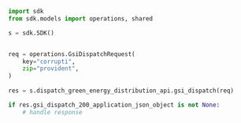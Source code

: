 <!-- Start SDK Example Usage -->
```python
import sdk
from sdk.models import operations, shared

s = sdk.SDK()


req = operations.GsiDispatchRequest(
    key="corrupti",
    zip="provident",
)
    
res = s.dispatch_green_energy_distribution_api.gsi_dispatch(req)

if res.gsi_dispatch_200_application_json_object is not None:
    # handle response
```
<!-- End SDK Example Usage -->